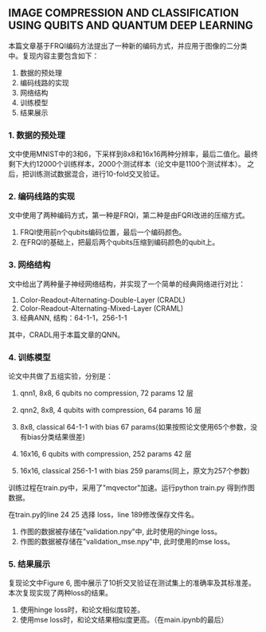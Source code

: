## IMAGE COMPRESSION AND CLASSIFICATION USING QUBITS AND QUANTUM DEEP LEARNING

本篇文章基于FRQI编码方法提出了一种新的编码方式，并应用于图像的二分类中。复现内容主要包含如下：
1. 数据的预处理
2. 编码线路的实现
3. 网络结构
4. 训练模型
5. 结果展示

### 1. 数据的预处理
文中使用MNIST中的3和6，下采样到8x8和16x16两种分辨率，最后二值化。最终剩下大约12000个训练样本，2000个测试样本（论文中是1100个测试样本）。
之后，把训练测试数据混合，进行10-fold交叉验证。

### 2. 编码线路的实现

文中使用了两种编码方式，第一种是FRQI，第二种是由FQRI改进的压缩方式。
1. FRQI使用前n个qubits编码位置，最后一个编码颜色。
2. 在FRQI的基础上，把最后两个qubits压缩到编码颜色的qubit上。

### 3. 网络结构

文中给出了两种量子神经网络结构，并实现了一个简单的经典网络进行对比：

1. Color-Readout-Alternating-Double-Layer (CRADL)
2. Color-Readout-Alternating-Mixed-Layer (CRAML)
3. 经典ANN, 结构：64-1-1，256-1-1

其中，CRADL用于本篇文章的QNN。

### 4. 训练模型
论文中共做了五组实验，分别是：
1. qnn1, 8x8, 6 qubits no compression, 72 params 12 层
2. qnn2, 8x8, 4 qubits with compression, 64 params 16 层 
3. 8x8, classical 64-1-1 with bias 67 params(如果按照论文使用65个参数，没有bias分类结果很差)

4. 16x16, 6 qubits with compression, 252 params 42 层
5. 16x16, classical 256-1-1 with bias 259 params(同上，原文为257个参数)

训练过程在train.py中，采用了"mqvector"加速。运行python train.py 得到作图数据。

在train.py的line 24 25 选择 loss，line 189修改保存文件名。
1. 作图的数据被存储在"validation.npy"中, 此时使用的hinge loss。
2. 作图的数据被存储在"validation_mse.npy"中, 此时使用的mse loss。

### 5. 结果展示

复现论文中Figure 6, 图中展示了10折交叉验证在测试集上的准确率及其标准差。本次复现实现了两种loss的结果。

1. 使用hinge loss时，和论文相似度较差。
2. 使用mse loss时，和论文结果相似度更高。（在main.ipynb的最后）